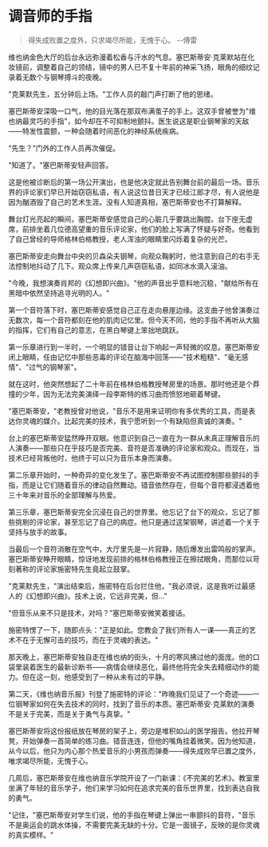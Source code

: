 # 调音师的手指

> 得失成败置之度外，只求竭尽所能，无愧于心。 --傅雷

维也纳金色大厅的后台永远弥漫着松香与汗水的气息。塞巴斯蒂安·克莱默站在化妆镜前，调整着自己的领结，镜中的男人已不复十年前的神采飞扬，眼角的细纹记录着无数个与钢琴搏斗的夜晚。

"克莱默先生，五分钟后上场。"工作人员的敲门声打断了他的思绪。

塞巴斯蒂安深吸一口气，他的目光落在那双布满茧子的手上。这双手曾被誉为"维也纳最灵巧的手指"，如今却在不可抑制地颤抖。医生说这是职业钢琴家的天敌——特发性震颤，一种会随着时间恶化的神经系统疾病。

"先生？"门外的工作人员再次催促。

"知道了。"塞巴斯蒂安轻声回答。

这是他被诊断后的第一场公开演出，也是他决定就此告别舞台前的最后一场。音乐界的评论家们早已开始窃窃私语，有人说这位昔日天才已经江郎才尽，有人说他是因为酗酒毁了自己的艺术生涯。没有人知道真相，塞巴斯蒂安也不打算解释。

舞台灯光亮起的瞬间，塞巴斯蒂安感觉自己的心脏几乎要跳出胸膛。台下座无虚席，前排坐着几位德高望重的音乐评论家，他们的脸上写满了怀疑与好奇。他看到了自己曾经的导师格林伯格教授，老人浑浊的眼睛里闪烁着复杂的光芒。

塞巴斯蒂安走向舞台中央的贝森朵夫钢琴，向观众鞠躬时，他注意到自己的右手无法控制地抖动了几下。观众席上传来几声窃窃私语，如同冰水滴入滚油。

"今晚，我想演奏肖邦的《幻想即兴曲》。"他的声音出乎意料地沉稳，"献给所有在黑暗中依然坚持追寻光明的人。"

第一个音符落下时，塞巴斯蒂安感觉自己正在走向悬崖边缘。这支曲子他曾演奏过无数次，每一个音符都刻在他的肌肉记忆里。但今天不同，他的手指不再听从大脑的指挥，它们有自己的意志，在黑白琴键上笨拙地跳跃。

第一乐章进行到一半时，一个明显的错音让台下响起一声轻微的叹息。塞巴斯蒂安闭上眼睛，任由记忆中那些恶毒的评论在脑海中回荡——"技术粗糙"、"毫无感情"、"过气的钢琴家"。

就在这时，他突然想起了二十年前在格林伯格教授琴房里的场景。那时他还是个莽撞的少年，因为无法完美演绎一段李斯特的练习曲而愤怒地砸着琴键。

"塞巴斯蒂安，"老教授曾对他说，"音乐不是用来证明你有多优秀的工具，而是表达你灵魂的媒介。比起完美的技术，我宁愿听到一个有缺陷但真诚的演奏。"

台上的塞巴斯蒂安猛然睁开双眼。他意识到自己一直在为一群从未真正理解音乐的人演奏——那些只在乎技巧是否完美、音符是否准确的评论家和观众。而现在，当技术已经背叛他时，他终于可以只为音乐本身而演奏。

第二乐章开始时，一种奇异的变化发生了。塞巴斯蒂安不再试图控制那些颤抖的手指，而是让它们随着音乐的律动自然舞动。错音依然存在，但每个音符都浸透着他三十年来对音乐的全部理解与热爱。

第三乐章，塞巴斯蒂安完全沉浸在自己的世界里。他忘记了台下的观众，忘记了那些挑剔的评论家，甚至忘记了自己的病症。他只是通过这架钢琴，讲述着一个关于坚持与放手的故事。

当最后一个音符消散在空气中，大厅里先是一片寂静，随后爆发出雷鸣般的掌声。塞巴斯蒂安睁开眼睛，惊讶地发现前排的格林伯格教授正在擦拭眼角，而那位以苛刻著称的评论家施密特先生竟起立鼓掌。

"克莱默先生，"演出结束后，施密特在后台拦住他，"我必须说，这是我听过最感人的《幻想即兴曲》。技术上说，它远非完美，但..."

"但音乐从来不只是技术，对吗？"塞巴斯蒂安微笑着接话。

施密特愣了一下，随即点头："正是如此。您教会了我们所有人一课——真正的艺术不在于无懈可击的技巧，而在于灵魂的表达。"

那天晚上，塞巴斯蒂安独自走在维也纳的街头，十月的寒风拂过他的面庞。他的口袋里装着医生的最新诊断书——病情会继续恶化，最终他将完全失去精细动作的能力。但在这一刻，他感受到了一种从未有过的平静。

第二天，《维也纳音乐报》刊登了施密特的评论："昨晚我们见证了一个奇迹——一位钢琴家如何在失去技术的同时，找到了音乐的本质。塞巴斯蒂安·克莱默的演奏不是关于完美，而是关于勇气与真挚。"

塞巴斯蒂安将这份报纸放在琴房的架子上，旁边是堆积如山的医学报告。他拉开琴凳，开始弹奏一首简单的练习曲。错音连连，但他的嘴角挂着微笑。因为他知道，从今以后，他只为内心那个热爱音乐的小男孩而弹奏——得失成败早已置之度外，唯求竭尽所能，无愧于心。

几周后，塞巴斯蒂安在维也纳音乐学院开设了一门新课：《不完美的艺术》。教室里坐满了年轻的音乐学子，他们来学习如何在追求完美的音乐世界里，找到表达自我的勇气。

"记住，"塞巴斯蒂安对学生们说，他的手指在琴键上弹出一串颤抖的音符，"音乐不是奥运会的跳水体操，不需要完美无缺的十分。它是一面镜子，反映的是你灵魂的真实模样。"